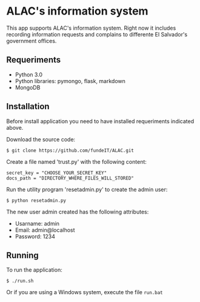 # ALAC's information system

This app supports ALAC's information system. Right now it includes recording information requests and complains to differente El Salvador's government offices.

## Requeriments

- Python 3.0
- Python libraries: pymongo, flask, markdown
- MongoDB

## Installation

Before install application you need to have installed requeriments indicated above.

Download the source code:

    $ git clone https://github.com/fundeIT/ALAC.git

Create a file named 'trust.py' with the following content:

    secret_key = "CHOOSE_YOUR_SECRET_KEY"
    docs_path = "DIRECTORY_WHERE_FILES_WILL_STORED"

Run the utility program 'resetadmin.py' to create the admin user:

    $ python resetadmin.py

The new user admin created has the following attributes:

- Usarname: admin
- Email: admin@localhost
- Password: 1234

## Running

To run the application:

    $ ./run.sh

Or if you are using a Windows system, execute the file `run.bat`
